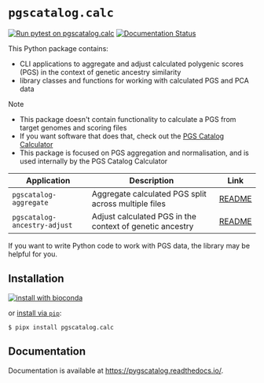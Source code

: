 # `pgscatalog.calc`

[![Run pytest on pgscatalog.calc](https://github.com/PGScatalog/pygscatalog/actions/workflows/calc-pytest.yml/badge.svg)](https://github.com/PGScatalog/pygscatalog/actions/workflows/calc-pytest.yml)
[![Documentation Status](https://readthedocs.org/projects/pygscatalog/badge/?version=latest)](https://pygscatalog.readthedocs.io/en/latest/autoapi/pgscatalog/calc/index.html)

This Python package contains:

* CLI applications to aggregate and adjust calculated polygenic scores (PGS) in the context of genetic ancestry similarity
* library classes and functions for working with calculated PGS and PCA data

> [!NOTE]  
> * This package doesn't contain functionality to calculate a PGS from target genomes and scoring files
> * If you want software that does that, check out the [PGS Catalog Calculator](https://github.com/PGScatalog/pgsc_calc)
> * This package is focused on PGS aggregation and normalisation, and is used internally by the PGS Catalog Calculator


| Application                  | Description                                              | Link                                                                                |
|------------------------------|----------------------------------------------------------|-------------------------------------------------------------------------------------|
| `pgscatalog-aggregate`       | Aggregate calculated PGS split across multiple files     | [README](https://pygscatalog.readthedocs.io/en/latest/how-to/guides/aggregate.html) |
| `pgscatalog-ancestry-adjust` | Adjust calculated PGS in the context of genetic ancestry | [README](https://pygscatalog.readthedocs.io/en/latest/how-to/guides/ancestry.html)  |

If you want to write Python code to work with PGS data, the library may be helpful for you.

## Installation 

[![install with bioconda](https://img.shields.io/badge/install%20with-bioconda-brightgreen.svg?style=flat)](http://bioconda.github.io/recipes/pgscatalog.calc/README.html)

or [install via `pip`](https://pypi.org/project/pgscatalog.calc/):

```
$ pipx install pgscatalog.calc
```

## Documentation

Documentation is available at https://pygscatalog.readthedocs.io/.
